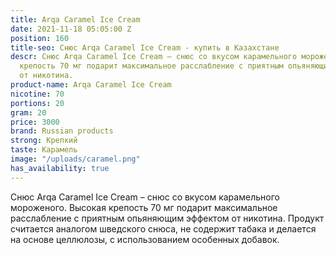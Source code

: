 ```yaml
---
title: Arqa Caramel Ice Cream
date: 2021-11-18 05:05:00 Z
position: 160
title-seo: Снюс Arqa Caramel Ice Cream - купить в Казахстане
descr: Снюс Arqa Caramel Ice Cream – снюс со вкусом карамельного мороженого. Высокая
  крепость 70 мг подарит максимальное расслабление с приятным опьяняющим эффектом
  от никотина.
product-name: Arqa Caramel Ice Cream
nicotine: 70
portions: 20
gram: 20
price: 3000
brand: Russian products
strong: Крепкий
taste: Карамель
image: "/uploads/caramel.png"
has_availability: true
---
```


Снюс Arqa Caramel Ice Cream – снюс со вкусом карамельного мороженого. Высокая крепость 70 мг подарит максимальное расслабление с приятным опьяняющим эффектом от никотина. Продукт считается аналогом шведского снюса, не содержит табака и делается на основе целлюлозы, с использованием особенных добавок.